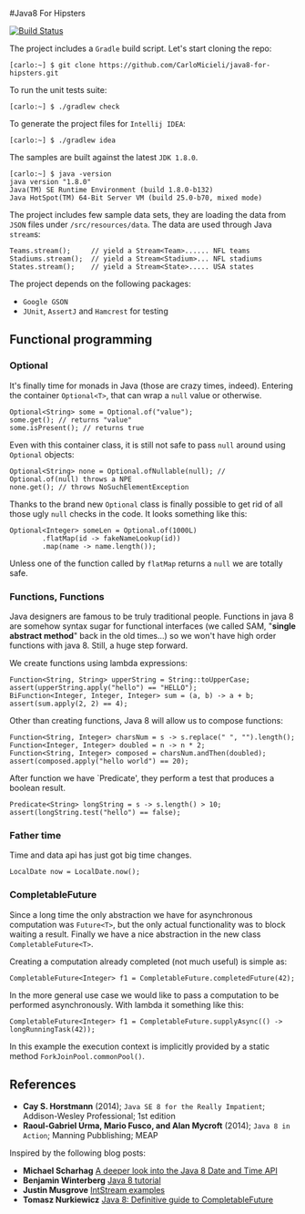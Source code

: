 #Java8 For Hipsters

[![Build Status](https://travis-ci.org/CarloMicieli/java8-for-hipsters.png?branch=master)](https://travis-ci.org/CarloMicieli/java8-for-hipsters)

The project includes a `Gradle` build script.
Let's start cloning the repo:

    [carlo:~] $ git clone https://github.com/CarloMicieli/java8-for-hipsters.git

To run the unit tests suite:

    [carlo:~] $ ./gradlew check

To generate the project files for `Intellij IDEA`:

    [carlo:~] $ ./gradlew idea

The samples are built against the latest `JDK 1.8.0`.

    [carlo:~] $ java -version
    java version "1.8.0"
    Java(TM) SE Runtime Environment (build 1.8.0-b132)
    Java HotSpot(TM) 64-Bit Server VM (build 25.0-b70, mixed mode)

The project includes few sample data sets, they are loading the data from `JSON` files under `/src/resources/data`.
The data are used through Java `stream`s:

    Teams.stream();     // yield a Stream<Team>...... NFL teams
    Stadiums.stream();  // yield a Stream<Stadium>... NFL stadiums
    States.stream();    // yield a Stream<State>..... USA states 

The project depends on the following packages:

* `Google GSON`
* `JUnit`, `AssertJ` and `Hamcrest` for testing

## Functional programming

### Optional
It's finally time for monads in Java (those are crazy times, indeed). Entering the container `Optional<T>`, that can wrap a `null` value or otherwise.

    Optional<String> some = Optional.of("value");
    some.get(); // returns "value"
    some.isPresent(); // returns true

Even with this container class, it is still not safe to pass `null` around using `Optional` objects:

    Optional<String> none = Optional.ofNullable(null); // Optional.of(null) throws a NPE
    none.get(); // throws NoSuchElementException

Thanks to the brand new `Optional` class is finally possible to get rid of all those ugly `null` checks in the code.
It looks something like this:

    Optional<Integer> someLen = Optional.of(1000L)
            .flatMap(id -> fakeNameLookup(id))
            .map(name -> name.length());

Unless one of the function called by `flatMap` returns a `null` we are totally safe.

### Functions, Functions

Java designers are famous to be truly traditional people. Functions in java 8 are somehow syntax sugar for functional interfaces (we called SAM, "__single
abstract method__" back in the old times...) so we won't have high order functions with java 8. Still, a huge step forward.

We create functions using lambda expressions:

    Function<String, String> upperString = String::toUpperCase;
    assert(upperString.apply("hello") == "HELLO");
    BiFunction<Integer, Integer, Integer> sum = (a, b) -> a + b;
    assert(sum.apply(2, 2) == 4);

Other than creating functions, Java 8 will allow us to compose functions:

    Function<String, Integer> charsNum = s -> s.replace(" ", "").length();
    Function<Integer, Integer> doubled = n -> n * 2;
    Function<String, Integer> composed = charsNum.andThen(doubled);
    assert(composed.apply("hello world") == 20);

After function we have `Predicate<T>', they perform a test that produces a boolean result.

    Predicate<String> longString = s -> s.length() > 10;
    assert(longString.test("hello") == false);

### Father time

Time and data api has just got big time changes.

    LocalDate now = LocalDate.now();

### CompletableFuture

Since a long time the only abstraction we have for asynchronous computation was `Future<T>`, but the only actual
functionality was to block waiting a result.
Finally we have a nice abstraction in the new class `CompletableFuture<T>`.

Creating a computation already completed (not much useful) is simple as:
    
    CompletableFuture<Integer> f1 = CompletableFuture.completedFuture(42);
    
In the more general use case we would like to pass a computation to be performed asynchronously. With lambda it something like this:

    CompletableFuture<Integer> f1 = CompletableFuture.supplyAsync(() -> longRunningTask(42));
    
In this example the execution context is implicitly provided by a static method `ForkJoinPool.commonPool()`.


    
## References
* __Cay S. Horstmann__ (2014); `Java SE 8 for the Really Impatient`; Addison-Wesley Professional; 1st edition
* __Raoul-Gabriel Urma, Mario Fusco, and Alan Mycroft__ (2014); `Java 8 in Action`; Manning Pubblishing; MEAP

Inspired by the following blog posts:

* __Michael Scharhag__ [A deeper look into the Java 8 Date and Time API](http://www.mscharhag.com/2014/02/java-8-datetime-api.html "A deeper look into the Java 8 Date and Time API")
* __Benjamin Winterberg__ [Java 8 tutorial](http://winterbe.com/posts/2014/03/16/java-8-tutorial "Java 8 tutorial")
* __Justin Musgrove__ [IntStream examples](http://www.leveluplunch.com/java/examples/java-util-stream-intstream-example "IntStream examples")
* __Tomasz Nurkiewicz__ [Java 8: Definitive guide to CompletableFuture](http://www.nurkiewicz.com/2013/05/java-8-definitive-guide-to.html)